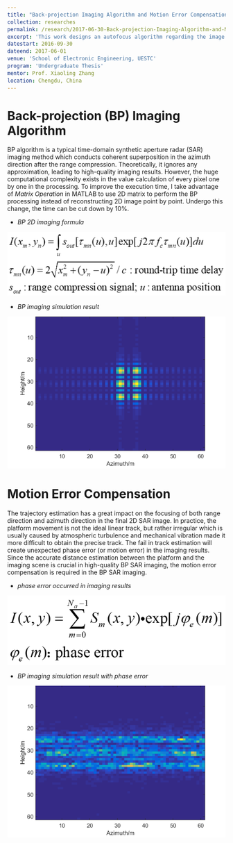 ```yaml
---
title: "Back-projection Imaging Algorithm and Motion Error Compensation"
collection: researches
permalink: /research/2017-06-30-Back-projection-Imaging-Algorithm-and-Motion-Error-Compensation
excerpt: 'This work designs an autofocus algorithm regarding the image intensity and image contrast to compensate the motion error and realizes the high-quality SAR 2D imaging.'
datestart: 2016-09-30
dateend: 2017-06-01
venue: 'School of Electronic Engineering, UESTC'
program: 'Undergraduate Thesis'
mentor: Prof. Xiaoling Zhang
location: Chengdu, China
---
```


Back-projection (BP) Imaging Algorithm
===
BP algorithm is a typical time-domain synthetic aperture radar (SAR) imaging method which conducts coherent superposition in the azimuth direction after the range compression. Theoretically, it ignores any approximation, leading to high-quality imaging results. However, the huge computational complexity exists in the value calculation of every pixel one by one in the processing. To improve the execution time, I take advantage of _Matrix Operation_ in MATLAB to use 2D matrix to perform the BP processing instead of reconstructing 2D image point by point. Undergo this change, the time can be cut down by 10%.

* _BP 2D imaging formula_

![BP 2D imaging formula](/images/rsrch-2017-06-30-1.png)

* _BP imaging simulation result_

![BP imaging simulation result](/images/rsrch-2017-06-30-2.png)

Motion Error Compensation
===
The trajectory estimation has a great impact on the focusing of both range direction and azimuth direction in the final 2D SAR image. In practice, the platform movement is not the ideal linear track, but rather irregular which is usually caused by atmospheric turbulence and mechanical vibration made it more difficult to obtain the precise track. The fail in track estimation will create unexpected phase error (or motion error) in the imaging results. Since the accurate distance estimation between the platform and the imaging scene is crucial in high-quality BP SAR imaging, the motion error compensation is required in the BP SAR imaging.

* _phase error occurred in imaging results_

![phase error occurred in imaging results](/images/rsrch-2017-06-30-3.png)

* _BP imaging simulation result with phase error_

![BP imaging simulation result with phase error](/images/rsrch-2017-06-30-4.png)